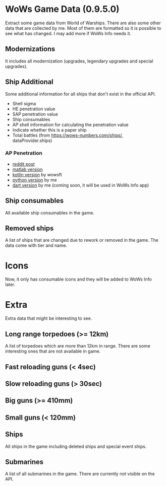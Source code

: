 # WoWs Game Data (0.9.5.0)
Extract some game data from World of Warships. There are also some other data that are collected by me. Most of them are formatted so it is possible to see what has changed. I may add more if WoWs Info needs it.

## Modernizations
It includes all modernization (upgrades, legendary upgrades and special upgrades).

## Ship Additional
Some additional information for all ships that don't exist in the official API.

- Shell sigma
- HE penetration value
- SAP penetration value
- Ship consumables
- AP shell information for calculating the penetration value
- Indicate whether this is a paper ship
- Total battles (from https://wows-numbers.com/ships/, dataProvider.ships)

### AP Penetration
- [reddit post](https://www.reddit.com/r/WorldOfWarships/comments/560yg2/wows_ballistic_model_penetration/)
- [matlab version](https://pastebin.com/1NEwkf7R)
- [kotlin version](https://github.com/EdibleBug/WoWSFT-Kotlin/blob/5d4ce2d4ffb722c010b265ce3c39417eddd009c7/WoWSFT-Data/src/main/kotlin/WoWSFT/utils/PenetrationUtils.kt) by wowsft
- [python version](https://github.com/HenryQuan/WoWs-Game-Data/blob/master/ap_pen.py) by me
- [dart version]() by me (coming soon, it will be used in WoWs Info app)

## Ship consumables
All available ship consumables in the game. 

## Removed ships
A list of ships that are changed due to rework or removed in the game. The data come with tier and name.

# Icons
Now, it only has consumable icons and they will be added to WoWs Info later. 

# Extra
Extra data that might be interesting to see.
## Long range torpedoes (>= 12km)
A list of torpedoes which are more than 12km in range. There are some interesting ones that are not available in game.

## Fast reloading guns (< 4sec)
## Slow reloading guns (> 30sec)
## Big guns (>= 410mm)
## Small guns (< 120mm)
## Ships
All ships in the game including deleted ships and special event ships.

## Submarines
A list of all submarines in the game. There are currently not visible on the API. 
